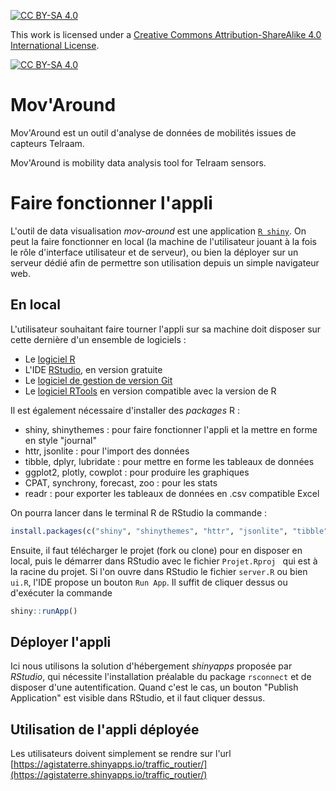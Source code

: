 [![CC BY-SA 4.0][cc-by-sa-shield]][cc-by-sa]

This work is licensed under a
[Creative Commons Attribution-ShareAlike 4.0 International License][cc-by-sa].

[![CC BY-SA 4.0][cc-by-sa-image]][cc-by-sa]

[cc-by-sa]: http://creativecommons.org/licenses/by-sa/4.0/
[cc-by-sa-image]: https://licensebuttons.net/l/by-sa/4.0/88x31.png
[cc-by-sa-shield]: https://img.shields.io/badge/License-CC%20BY--SA%204.0-lightgrey.svg

# Mov'Around

Mov'Around est un outil d'analyse de données de mobilités issues de capteurs Telraam.

Mov'Around is mobility data analysis tool for Telraam sensors.

# Faire fonctionner l'appli

L'outil de data visualisation *mov-around* est une application [`R shiny`](https://shiny.rstudio.com/). On peut la faire fonctionner en local (la machine de l'utilisateur jouant à la fois le rôle d'interface utilisateur et de serveur), ou bien la déployer sur un serveur dédié afin de permettre son utilisation depuis un simple navigateur web.

## En local

L'utilisateur souhaitant faire tourner l'appli sur sa machine doit disposer sur cette dernière d'un ensemble de logiciels :

- Le [logiciel R](https://cran.r-project.org/bin/windows/base/)
- L'IDE [RStudio](https://posit.co/download/rstudio-desktop/), en version gratuite
- Le [logiciel de gestion de version Git](https://git-scm.com/downloads)
- Le [logiciel RTools](https://cran.r-project.org/bin/windows/Rtools/) en version compatible avec la version de R

Il est également nécessaire d'installer des *packages* R :


- shiny, shinythemes : pour faire fonctionner l'appli et la mettre en forme en style "journal"
- httr, jsonlite : pour l'import des données
- tibble, dplyr, lubridate : pour mettre en forme les tableaux de données
- ggplot2, plotly, cowplot : pour produire les graphiques
- CPAT, synchrony, forecast, zoo : pour les stats
- readr : pour exporter les tableaux de données en .csv compatible Excel

On pourra lancer dans le terminal R de RStudio la commande :

```R
install.packages(c("shiny", "shinythemes", "httr", "jsonlite", "tibble", "dplyr", "lubridate", "ggplot2", "plotly", "cowplot", "CPAT", "synchrony", "forecast", "zoo", "readr"))
```

Ensuite, il faut télécharger le projet (fork ou clone) pour en disposer en local, puis le démarrer dans RStudio avec le fichier 
`Projet.Rproj ` qui est à la racine du projet. Si l'on ouvre dans RStudio le fichier `server.R` ou bien `ui.R`, l'IDE propose un bouton `Run App`. Il suffit de cliquer dessus ou d'exécuter la commande

```R
shiny::runApp()
```

## Déployer l'appli

Ici nous utilisons la solution d'hébergement *shinyapps* proposée par *RStudio*, qui nécessite l'installation préalable du package `rsconnect` et de disposer d'une autentification. Quand c'est le cas, un bouton "Publish Application" est visible dans RStudio, et il faut cliquer dessus.

## Utilisation de l'appli déployée

Les utilisateurs doivent simplement se rendre sur l'url [https://agistaterre.shinyapps.io/traffic_routier/](https://agistaterre.shinyapps.io/traffic_routier/)


